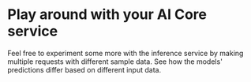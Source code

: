 # Play around with your AI Core service

Feel free to experiment some more with the inference service by making multiple requests
with different sample data. See how the models' predictions differ based on different
input data.